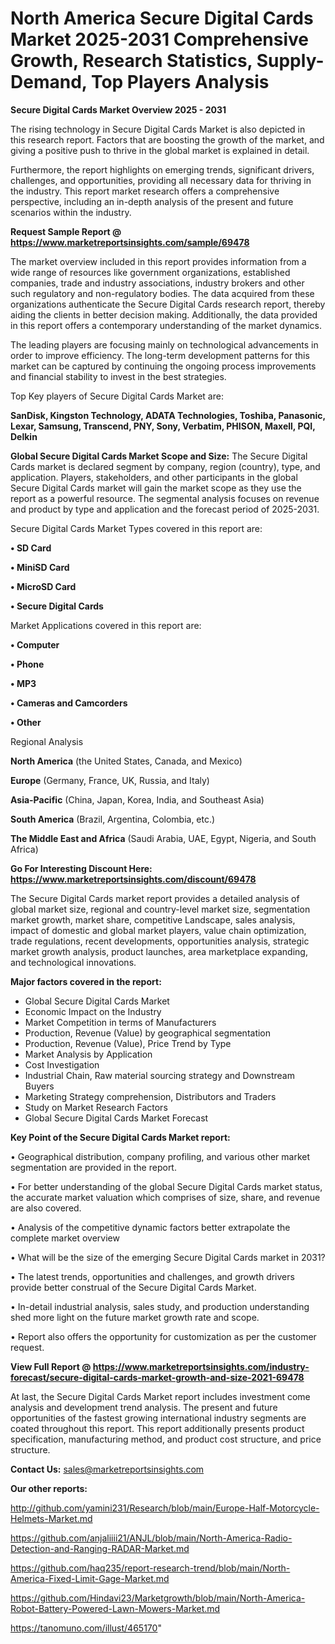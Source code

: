 # North America Secure Digital Cards Market 2025-2031 Comprehensive Growth, Research Statistics, Supply-Demand,  Top Players Analysis

<Strong> Secure Digital Cards Market Overview 2025 - 2031</strong>

The rising technology in Secure Digital Cards Market is also depicted in this research report. Factors that are boosting the growth of the market, and giving a positive push to thrive in the global market is explained in detail.

Furthermore, the report highlights on emerging trends, significant drivers, challenges, and opportunities, providing all necessary data for thriving in the industry. This report market research offers a comprehensive perspective, including an in-depth analysis of the present and future scenarios within the industry.

<strong>Request Sample Report @ <a href=https://www.marketreportsinsights.com/sample/69478>https://www.marketreportsinsights.com/sample/69478</a></strong>

The market overview included in this report provides information from a wide range of resources like government organizations, established companies, trade and industry associations, industry brokers and other such regulatory and non-regulatory bodies. The data acquired from these organizations authenticate the Secure Digital Cards research report, thereby aiding the clients in better decision making. Additionally, the data provided in this report offers a contemporary understanding of the market dynamics.

The leading players are focusing mainly on technological advancements in order to improve efficiency. The long-term development patterns for this market can be captured by continuing the ongoing process improvements and financial stability to invest in the best strategies.

Top Key players of Secure Digital Cards Market are:

<strong>SanDisk, Kingston Technology, ADATA Technologies, Toshiba, Panasonic, Lexar, Samsung, Transcend, PNY, Sony, Verbatim, PHISON, Maxell, PQI, Delkin</strong>

<strong><b>Global Secure Digital Cards Market Scope and Size:</b></strong>
The Secure Digital Cards market is declared segment by company, region (country), type, and application. Players, stakeholders, and other participants in the global Secure Digital Cards market will gain the market scope as they use the report as a powerful resource. The segmental analysis focuses on revenue and product by type and application and the forecast period of 2025-2031.

Secure Digital Cards Market Types covered in this report are:

<strong>• SD Card

• MiniSD Card

• MicroSD Card

• Secure Digital Cards</strong>

Market Applications covered in this report are:

<strong>• Computer

• Phone

• MP3

• Cameras and Camcorders

• Other</strong> 

Regional Analysis

<strong>North America</strong> (the United States, Canada, and Mexico)

<strong>Europe</strong> (Germany, France, UK, Russia, and Italy)

<strong>Asia-Pacific</strong> (China, Japan, Korea, India, and Southeast Asia)

<strong>South America</strong> (Brazil, Argentina, Colombia, etc.)

<strong>The Middle East and Africa</strong> (Saudi Arabia, UAE, Egypt, Nigeria, and South Africa)

<strong>Go For Interesting Discount Here: <a href=https://www.marketreportsinsights.com/discount/69478>https://www.marketreportsinsights.com/discount/69478</a></strong>

The Secure Digital Cards market report provides a detailed analysis of global market size, regional and country-level market size, segmentation market growth, market share, competitive Landscape, sales analysis, impact of domestic and global market players, value chain optimization, trade regulations, recent developments, opportunities analysis, strategic market growth analysis, product launches, area marketplace expanding, and technological innovations.

<strong><b>Major factors covered in the report:</b></strong>
<ul>
  <li>Global Secure Digital Cards Market </li>
  <li>Economic Impact on the Industry</li>
  <li>Market Competition in terms of Manufacturers</li>
  <li>Production, Revenue (Value) by geographical segmentation</li>
  <li>Production, Revenue (Value), Price Trend by Type</li>
  <li>Market Analysis by Application</li>
  <li>Cost Investigation</li>
  <li>Industrial Chain, Raw material sourcing strategy and Downstream Buyers</li>
  <li>Marketing Strategy comprehension, Distributors and Traders</li>
  <li>Study on Market Research Factors</li>
  <li>Global Secure Digital Cards Market Forecast</li>
</ul>

<strong><b>Key Point of the Secure Digital Cards Market report:</b></strong>

• Geographical distribution, company profiling, and various other market segmentation are provided in the report.

• For better understanding of the global Secure Digital Cards market status, the accurate market valuation which comprises of size, share, and revenue are also covered.

• Analysis of the competitive dynamic factors better extrapolate the complete market overview

• What will be the size of the emerging Secure Digital Cards market in 2031?

• The latest trends, opportunities and challenges, and growth drivers provide better construal of the Secure Digital Cards Market.

• In-detail industrial analysis, sales study, and production understanding shed more light on the future market growth rate and scope.

• Report also offers the opportunity for customization as per the customer request.

<strong><b>View Full Report @ <a href=https://www.marketreportsinsights.com/industry-forecast/secure-digital-cards-market-growth-and-size-2021-69478>https://www.marketreportsinsights.com/industry-forecast/secure-digital-cards-market-growth-and-size-2021-69478</a></b></strong>


At last, the Secure Digital Cards Market report includes investment come analysis and development trend analysis. The present and future opportunities of the fastest growing international industry segments are coated throughout this report. This report additionally presents product specification, manufacturing method, and product cost structure, and price structure.

<strong>Contact Us:</strong>
sales@marketreportsinsights.com

<strong>Our other reports:</strong>

<a href=http://github.com/yamini231/Research/blob/main/Europe-Half-Motorcycle-Helmets-Market.md>http://github.com/yamini231/Research/blob/main/Europe-Half-Motorcycle-Helmets-Market.md</a>

<a href=https://github.com/anjaliiii21/ANJL/blob/main/North-America-Radio-Detection-and-Ranging-RADAR-Market.md>https://github.com/anjaliiii21/ANJL/blob/main/North-America-Radio-Detection-and-Ranging-RADAR-Market.md</a>

<a href=https://github.com/haq235/report-research-trend/blob/main/North-America-Fixed-Limit-Gage-Market.md>https://github.com/haq235/report-research-trend/blob/main/North-America-Fixed-Limit-Gage-Market.md</a>

<a href=https://github.com/Hindavi23/Marketgrowth/blob/main/North-America-Robot-Battery-Powered-Lawn-Mowers-Market.md>https://github.com/Hindavi23/Marketgrowth/blob/main/North-America-Robot-Battery-Powered-Lawn-Mowers-Market.md</a>

<a href=https://tanomuno.com/illust/465170>https://tanomuno.com/illust/465170</a>"
